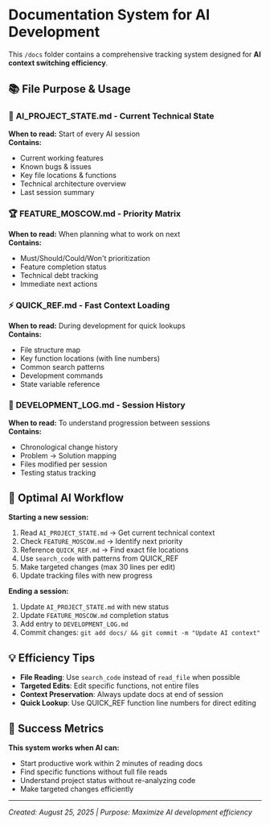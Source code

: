 # Documentation System for AI Development

This `/docs` folder contains a comprehensive tracking system designed for **AI context switching efficiency**.

## 📚 File Purpose & Usage

### 🎯 **AI_PROJECT_STATE.md** - Current Technical State
**When to read:** Start of every AI session  
**Contains:**
- Current working features
- Known bugs & issues  
- Key file locations & functions
- Technical architecture overview
- Last session summary

### 🏆 **FEATURE_MOSCOW.md** - Priority Matrix
**When to read:** When planning what to work on next  
**Contains:**
- Must/Should/Could/Won't prioritization
- Feature completion status
- Technical debt tracking
- Immediate next actions

### ⚡ **QUICK_REF.md** - Fast Context Loading  
**When to read:** During development for quick lookups  
**Contains:**
- File structure map
- Key function locations (with line numbers)
- Common search patterns
- Development commands
- State variable reference

### 📅 **DEVELOPMENT_LOG.md** - Session History
**When to read:** To understand progression between sessions  
**Contains:**
- Chronological change history
- Problem → Solution mapping
- Files modified per session
- Testing status tracking

## 🚀 Optimal AI Workflow

**Starting a new session:**
1. Read `AI_PROJECT_STATE.md` → Get current technical context
2. Check `FEATURE_MOSCOW.md` → Identify next priority
3. Reference `QUICK_REF.md` → Find exact file locations
4. Use `search_code` with patterns from QUICK_REF
5. Make targeted changes (max 30 lines per edit)
6. Update tracking files with new progress

**Ending a session:**
1. Update `AI_PROJECT_STATE.md` with new status
2. Update `FEATURE_MOSCOW.md` completion status  
3. Add entry to `DEVELOPMENT_LOG.md`
4. Commit changes: `git add docs/ && git commit -m "Update AI context"`

## 💡 Efficiency Tips

- **File Reading**: Use `search_code` instead of `read_file` when possible
- **Targeted Edits**: Edit specific functions, not entire files  
- **Context Preservation**: Always update docs at end of session
- **Quick Lookup**: Use QUICK_REF function line numbers for direct editing

## 🎯 Success Metrics

**This system works when AI can:**
- Start productive work within 2 minutes of reading docs
- Find specific functions without full file reads  
- Understand project status without re-analyzing code
- Make targeted changes efficiently

---
*Created: August 25, 2025 | Purpose: Maximize AI development efficiency*
